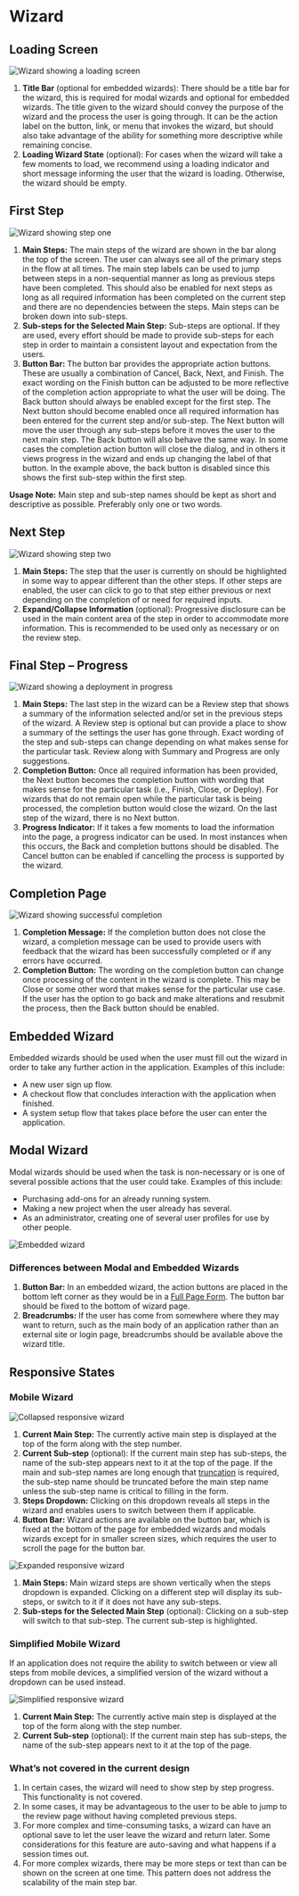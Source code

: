# Wizard

## Loading Screen

![Wizard showing a loading screen](img/wizard-flow-description1.png)

1. **Title Bar** (optional for embedded wizards): There should be a title bar for the wizard, this is required for modal wizards and optional for embedded wizards. The title given to the wizard should convey the purpose of the wizard and the process the user is going through. It can be the action label on the button, link, or menu that invokes the wizard, but should also take advantage of the ability for something more descriptive while remaining concise.
1. **Loading Wizard State** (optional): For cases when the wizard will take a few moments to load, we recommend using a loading indicator and short message informing the user that the wizard is loading. Otherwise, the wizard should be empty.

## First Step

![Wizard showing step one](img/wizard-flow-description2.png)

1. **Main Steps:** The main steps of the wizard are shown in the bar along the top of the screen. The user can always see all of the primary steps in the flow at all times. The main step labels can be used to jump between steps in a non-sequential manner as long as previous steps have been completed. This should also be enabled for next steps as long as all required information has been completed on the current step and there are no dependencies between the steps. Main steps can be broken down into sub-steps.
1. **Sub-steps for the Selected Main Step:** Sub-steps are optional. If they are used, every effort should be made to provide sub-steps for each step in order to maintain a consistent layout and expectation from the users.
1. **Button Bar:** The button bar provides the appropriate action buttons. These are usually a combination of Cancel, Back, Next, and Finish. The exact wording on the Finish button can be adjusted to be more reflective of the completion action appropriate to what the user will be doing. The Back button should always be enabled except for the first step. The Next button should become enabled once all required information has been entered for the current step and/or sub-step. The Next button will move the user through any sub-steps before it moves the user to the next main step. The Back button will also behave the same way. In some cases the completion action button will close the dialog, and in others it views progress in the wizard and ends up changing the label of that button.
In the example above, the back button is disabled since this shows the first sub-step within the first step.

**Usage Note:** Main step and sub-step names should be kept as short and descriptive as possible. Preferably only one or two words.

## Next Step

![Wizard showing step two](img/wizard-flow-description3.png)

1. **Main Steps:** The step that the user is currently on should be highlighted in some way to appear different than the other steps. If other steps are enabled, the user can click to go to that step either previous or next depending on the completion of or need for required inputs.
1. **Expand/Collapse Information** (optional): Progressive disclosure can be used in the main content area of the step in order to accommodate more information. This is recommended to be used only as necessary or on the review step.

## Final Step – Progress

![Wizard showing a deployment in progress](img/wizard-flow-description4.png)

1. **Main Steps:** The last step in the wizard can be a Review step that shows a summary of the information selected and/or set in the previous steps of the wizard. A Review step is optional but can provide a place to show a summary of the settings the user has gone through. Exact wording of the step and sub-steps can change depending on what makes sense for the particular task. Review along with Summary and Progress are only suggestions.
1. **Completion Button:** Once all required information has been provided, the Next button becomes the completion button with wording that makes sense for the particular task (i.e., Finish, Close, or Deploy). For wizards that do not remain open while the particular task is being processed, the completion button would close the wizard. On the last step of the wizard, there is no Next button.
1. **Progress Indicator:** If it takes a few moments to load the information into the page, a progress indicator can be used. In most instances when this occurs, the Back and completion buttons should be disabled. The Cancel button can be enabled if cancelling the process is supported by the wizard.

## Completion Page

![Wizard showing successful completion](img/wizard-flow-description5.png)

1. **Completion Message:** If the completion button does not close the wizard, a completion message can be used to provide users with feedback that the wizard has been successfully completed or if any errors have occurred.
1. **Completion Button:** The wording on the completion button can change once processing of the content in the wizard is complete. This may be Close or some other word that makes sense for the particular use case. If the user has the option to go back and make alterations and resubmit the process, then the Back button should be enabled.

## Embedded Wizard

Embedded wizards should be used when the user must fill out the wizard in order to take any further action in the application. Examples of this include:
- A new user sign up flow.
- A checkout flow that concludes interaction with the application when finished.
- A system setup flow that takes place before the user can enter the application.

## Modal Wizard

Modal wizards should be used when the task is non-necessary or is one of several possible actions that the user could take. Examples of this include:
- Purchasing add-ons for an already running system.
- Making a new project when the user already has several.
- As an administrator, creating one of several user profiles for use by other people.

![Embedded wizard](img/embedded-wizard-callout.png)

### Differences between Modal and Embedded Wizards

1. **Button Bar:** In an embedded wizard, the action buttons are placed in the bottom left corner as they would be in a [Full Page Form](http://www.patternfly.org/pattern-library/forms-and-controls/buttons-on-forms/#full-page-forms). The button bar should be fixed to the bottom of wizard page.
1. **Breadcrumbs:** If the user has come from somewhere where they may want to return, such as the main body of an application rather than an external site or login page, breadcrumbs should be available above the wizard title.


## Responsive States

### Mobile Wizard
![Collapsed responsive wizard](img/responsive-wizard-callout1.png)

1. **Current Main Step:** The currently active main step is displayed at the top of the form along with the step number.
1. **Current Sub-step** (optional): If the current main step has sub-steps, the name of the sub-step appears next to it at the top of the page. If the main and sub-step names are long enough that [truncation](https://www.patternfly.org/styles/terminology-and-wording/#truncation) is required, the sub-step name should be truncated before the main step name unless the sub-step name is critical to filling in the form.
1. **Steps Dropdown:** Clicking on this dropdown reveals all steps in the wizard and enables users to switch between them if applicable.
1. **Button Bar:** Wizard actions are available on the button bar, which is fixed at the bottom of the page for embedded wizards and modals wizards except for in smaller screen sizes, which requires the user to scroll the page for the button bar.

![Expanded responsive wizard](img/responsive-wizard-callout2.png)

1. **Main Steps:** Main wizard steps are shown vertically when the steps dropdown is expanded. Clicking on a different step will display its sub-steps, or switch to it if it does not have any sub-steps.
1. **Sub-steps for the Selected Main Step** (optional): Clicking on a sub-step will switch to that sub-step. The current sub-step is highlighted.

### Simplified Mobile Wizard
If an application does not require the ability to switch between or view all steps from mobile devices, a simplified version of the wizard without a dropdown can be used instead.

![Simplified responsive wizard](img/responsive-wizard-callout3.png)

1. **Current Main Step:** The currently active main step is displayed at the top of the form along with the step number.
1. **Current Sub-step** (optional): If the current main step has sub-steps, the name of the sub-step appears next to it at the top of the page.

### What’s not covered in the current design

1. In certain cases, the wizard will need to show step by step progress. This functionality is not covered.
1. In some cases, it may be advantageous to the user to be able to jump to the review page without having completed previous steps.
1. For more complex and time-consuming tasks, a wizard can have an optional save to let the user leave the wizard and return later. Some considerations for this feature are auto-saving and what happens if a session times out.
1. For more complex wizards, there may be more steps or text than can be shown on the screen at one time. This pattern does not address the scalability of the main step bar.

